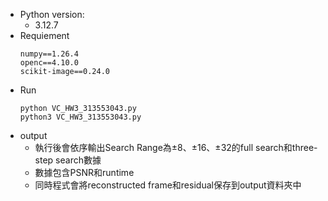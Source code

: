 - Python version:
  - 3.12.7
- Requiement
    ```
    numpy==1.26.4
    openc==4.10.0
    scikit-image==0.24.0
    ```
- Run
  ```
  python VC_HW3_313553043.py
  python3 VC_HW3_313553043.py
  ```
- output
  - 執行後會依序輸出Search Range為±8、±16、±32的full search和three-step search數據
  - 數據包含PSNR和runtime
  - 同時程式會將reconstructed frame和residual保存到output資料夾中